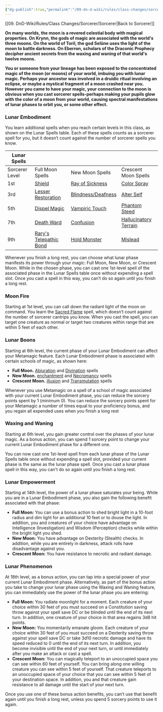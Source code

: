 ```yaml
---
{"dg-publish":true,"permalink":"/09-dn-d-wiki/rules/class-changes/sorcerer/lunar-sorcery/","tags":["subclass","sorcerer"]}
---
```


[[09. DnD-Wiki/Rules/Class Changes/Sorcerer/Sorcerer\|Back to Sorcerer]]

**On many worlds, the moon is a revered celestial body with magical properties. On Krynn, the gods of magic are associated with the world's three moons. On the world of Toril, the god Selûne uses the light of the moon to battle darkness. On Eberron, scholars of the Draconic Prophecy decipher ancient secrets from the waxing and waning of that world's twelve moons.**

**You or someone from your lineage has been exposed to the concentrated magic of the moon (or moons) of your world, imbuing you with lunar magic. Perhaps your ancestor was involved in a druidic ritual involving an eclipse, or maybe a mystical fragment of a moon crashed near you. However you came to have your magic, your connection to the moon is obvious when you cast sorcerer spells-perhaps making your pupils glow with the color of a moon from your world, causing spectral manifestations of lunar phases to orbit you, or some other effect.**


### Lunar Embodiment
You learn additional spells when you reach certain levels in this class, as shown on the Lunar Spells table. Each of these spells counts as a sorcerer spell for you, but it doesn’t count against the number of sorcerer spells you know.

|Lunar Spells|   |   |   |
|---|---|---|---|
|Sorcerer Level|Full Moon Spells|New Moon Spells|Crescent Moon Spells|
|1st|[Shield](http://dnd5e.wikidot.com/spell:shield)|[Ray of Sickness](http://dnd5e.wikidot.com/spell:ray-of-sickness)|[Color Spray](http://dnd5e.wikidot.com/spell:color-spray)|
|3rd|[Lesser Restoration](http://dnd5e.wikidot.com/spell:lesser-restoration)|[Blindness/Deafness](http://dnd5e.wikidot.com/spell:blindness-deafness)|[Alter Self](http://dnd5e.wikidot.com/spell:alter-self)|
|5th|[Dispel Magic](http://dnd5e.wikidot.com/spell:dispel-magic)|[Vampiric Touch](http://dnd5e.wikidot.com/spell:vampiric-touch)|[Phantom Steed](http://dnd5e.wikidot.com/spell:phantom-steed)|
|7th|[Death Ward](http://dnd5e.wikidot.com/spell:death-ward)|[Confusion](http://dnd5e.wikidot.com/spell:confusion)|[Hallucinatory Terrain](http://dnd5e.wikidot.com/spell:hallucinatory-terrain)|
|9th|[Rary's Telepathic Bond](http://dnd5e.wikidot.com/spell:rarys-telepathic-bond)|[Hold Monster](http://dnd5e.wikidot.com/spell:hold-monster)|[Mislead](http://dnd5e.wikidot.com/spell:mislead)|

Whenever you finish a long rest, you can choose what lunar phase manifests its power through your magic: Full Moon, New Moon, or Crescent Moon. While in the chosen phase, you can cast one 1st-level spell of the associated phase in the Lunar Spells table once without expending a spell slot. Once you cast a spell in this way, you can’t do so again until you finish a long rest.

### Moon Fire
Starting at 1st level, you can call down the radiant light of the moon on command. You learn the [Sacred Flame](http://dnd5e.wikidot.com/spell:sacred-flame) spell, which doesn’t count against the number of sorcerer cantrips you know. When you cast the spell, you can target one creature as normal or target two creatures within range that are within 5 feet of each other.

### Lunar Boons
Starting at 6th level, the current phase of your Lunar Embodiment can affect your Metamagic feature. Each Lunar Embodiment phase is associated with certain schools of magic, as shown here:

- **Full Moon.** [Abjuration](http://dnd5e.wikidot.com/spells:abjuration) and [Divination](http://dnd5e.wikidot.com/spells:divination) spells
- **New Moon.** [enchantment](http://dnd5e.wikidot.com/spells:enchantment) and [Necromancy](http://dnd5e.wikidot.com/spells:necromancy) spells
- **Crescent Moon.** [illusion](http://dnd5e.wikidot.com/spells:illusion) and [Transmutation](http://dnd5e.wikidot.com/spells:transmutation) spells

Whenever you use Metamagic on a spell of a school of magic associated with your current Lunar Embodiment phase, you can reduce the sorcery points spent by 1 (minimum 0). You can reduce the sorcery points spent for your Metamagic a number of times equal to your proficiency bonus, and you regain all expended uses when you finish a long rest

### Waxing and Waning
Starting at 6th level, you gain greater control over the phases of your lunar magic. As a bonus action, you can spend 1 sorcery point to change your current Lunar Embodiment phase for a different one.

You can now cast one 1st-level spell from each lunar phase of the Lunar Spells table once without expending a spell slot, provided your current phase is the same as the lunar phase spell. Once you cast a lunar phase spell in this way, you can't do so again until you finish a long rest.

### Lunar Empowerment
Starting at 14th level, the power of a lunar phase saturates your being. While you are in a Lunar Embodiment phase, you also gain the following benefit associated with that phase:

- **Full Moon:** You can use a bonus action to shed bright light in a 10-foot radius and dim light for an additional 10 feet or to douse the light. In addition, you and creatures of your choice have advantage on Intelligence (Investigation) and Wisdom (Perception) checks while within the bright light you shed.
- **New Moon:** You have advantage on Dexterity (Stealth) checks. In addition, while you are entirely in darkness, attack rolls have disadvantage against you.
- **Crescent Moon:** You have resistance to necrotic and radiant damage.

### Lunar Phenomenon

At 18th level, as a bonus action, you can tap into a special power of your current Lunar Embodiment phase. Alternatively, as part of the bonus action you take to change your lunar phase using the Waxing and Waning feature, you can immediately use the power of the lunar phase you are entering:

- **Full Moon:** You radiate moonlight for a moment. Each creature of your choice within 30 feet of you must succeed on a Constitution saving throw against your spell save DC or be blinded until the end of its next turn. In addition, one creature of your choice in that area regains 3d8 hit points.
- **New Moon:** You momentarily emanate gloom. Each creature of your choice within 30 feet of you must succeed on a Dexterity saving throw against your spell save DC or take 3d10 necrotic damage and have its speed reduced to 0 until the end of its next turn. In addition, you become invisible until the end of your next turn, or until immediately after you make an attack or cast a spell.
- **Crescent Moon:** You can magically teleport to an unoccupied space you can see within 60 feet of yourself. You can bring along one willing creature you can see within 5 feet of yourself. That creature teleports to an unoccupied space of your choice that you can see within 5 feet of your destination space. In addition, you and that creature gain resistance to all damage until the start of your next turn.

Once you use one of these bonus action benefits, you can’t use that benefit again until you finish a long rest, unless you spend 5 sorcery points to use it again.